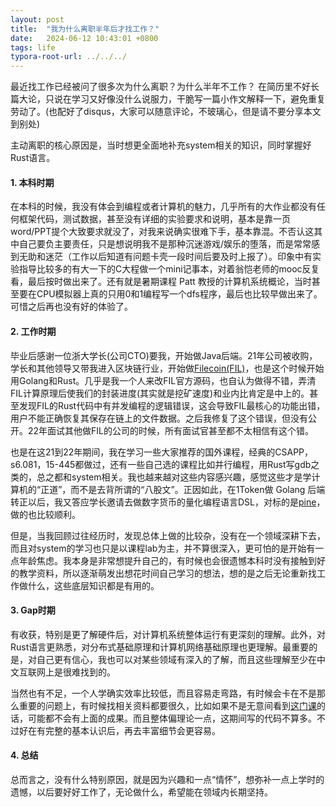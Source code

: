 ```yaml
---
layout: post
title:  "我为什么离职半年后才找工作？"
date:   2024-06-12 10:43:01 +0800
tags: life
typora-root-url: ../../../
---
```




最近找工作已经被问了很多次为什么离职？为什么半年不工作？ 在简历里不好长篇大论，只说在学习又好像没什么说服力，干脆写一篇小作文解释一下，避免重复劳动了。(也配好了disqus，大家可以随意评论，不玻璃心，但是请不要分享本文到别处)

主动离职的核心原因是，当时想更全面地补充system相关的知识，同时掌握好Rust语言。

#### 1. 本科时期

在本科的时候，我没有体会到编程或者计算机的魅力，几乎所有的大作业都没有任何框架代码，测试数据，甚至没有详细的实验要求和说明，基本是靠一页word/PPT提个大致要求就没了，对我来说确实很难下手，基本靠混。不否认这其中自己要负主要责任，只是想说明我不是那种沉迷游戏/娱乐的堕落，而是常常感到无助和迷茫（工作以后知道有问题卡壳一段时间后要及时上报了）。印象中有实验指导比较多的有大一下的C大程做一个mini记事本，对着翁恺老师的mooc反复看，最后按时做出来了。还有就是暑期课程 Patt 教授的计算机系统概论，当时甚至要在CPU模拟器上真的只用0和1编程写一个dfs程序，最后也比较早做出来了。可惜之后再也没有好的体验了。

#### 2. 工作时期

毕业后感谢一位浙大学长(公司CTO)要我，开始做Java后端。21年公司被收购，学长和其他领导又带我进入区块链行业，开始做[Filecoin(FIL)](https://filecoin.io/)，也是这个时候开始用Golang和Rust。几乎是我一个人来改FIL官方源码，也自认为做得不错，弄清FIL计算原理后使我们的封装进度(其实就是挖矿速度)和业内比肯定是中上的。甚至发现FIL的Rust代码中有并发编程的逻辑错误，这会导致FIL最核心的功能出错，用户不能正确恢复其保存在链上的文件数据。之后我修复了这个错误，但没有公开。22年面试其他做FIL的公司的时候，所有面试官甚至都不太相信有这个错。

也是在这21到22年期间，我在学习一些大家推荐的国外课程，经典的CSAPP，s6.081，15-445都做过，还有一些自己选的课程比如并行编程，用Rust写gdb之类的，总之都和system相关。我也越来越对这些内容感兴趣，感觉这些才是学计算机的“正道”，而不是去背所谓的“八股文”。正因如此，在1Token做 Golang 后端转正以后，我又答应学长邀请去做数字货币的量化编程语言DSL，对标的是[pine](https://www.tradingview.com/pine-script-reference/v5/)，做的也比较顺利。

但是，当我回顾过往经历时，发现总体上做的比较杂，没有在一个领域深耕下去，而且对system的学习也只是以课程lab为主，并不算很深入，更可怕的是开始有一点年龄焦虑。我本身是非常想提升自己的，有时候也会很遗憾本科时没有接触到好的教学资料，所以逐渐萌发出想花时间自己学习的想法，想的是之后无论重新找工作做什么，这些底层知识都是有用的。

#### 3. Gap时期

有收获，特别是更了解硬件后，对计算机系统整体运行有更深刻的理解。此外，对Rust语言更熟悉，对分布式基础原理和计算机网络基础原理也更理解。最重要的是，对自己更有信心，我也可以对某些领域有深入的了解，而且这些理解至少在中文互联网上是很难找到的。

当然也有不足，一个人学确实效率比较低，而且容易走弯路，有时候会卡在不是那么重要的问题上，有时候找相关资料都要很久，比如如果不是无意间看到[这门课](https://www.coursera.org/learn/comparch)的话，可能都不会有上面的成果。而且整体偏理论一点，这期间写的代码不算多。不过好在有完整的基本认识后，再去丰富细节会更容易。

#### 4. 总结

总而言之，没有什么特别原因，就是因为兴趣和一点“情怀”，想弥补一点上学时的遗憾，以后要好好工作了，无论做什么，希望能在领域内长期坚持。

